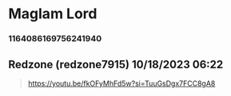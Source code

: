 # Maglam Lord
### 1164086169756241940
## Redzone (redzone7915) 10/18/2023 06:22 

> https://youtu.be/fkOFyMhFd5w?si=TuuGsDgx7FCC8gA8

